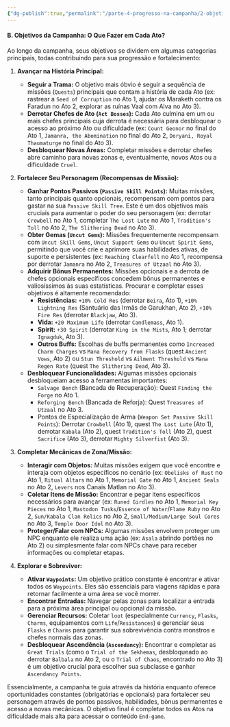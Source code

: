 ```yaml
---
{"dg-publish":true,"permalink":"/parte-4-progresso-na-campanha/2-objetivos/"}
---
```


#### B. Objetivos da Campanha: O Que Fazer em Cada Ato?

Ao longo da campanha, seus objetivos se dividem em algumas categorias principais, todas contribuindo para sua progressão e fortalecimento:

1.  **Avançar na História Principal:**
    *   **Seguir a Trama:** O objetivo mais óbvio é seguir a sequência de missões (`Quests`) principais que contam a história de cada Ato (ex: rastrear a `Seed of Corruption` no Ato 1, ajudar os Maraketh contra os Faradun no Ato 2, explorar as ruínas Vaal com Alva no Ato 3).
    *   **Derrotar Chefes de Ato (`Act Bosses`):** Cada Ato culmina em um ou mais chefes principais cuja derrota é necessária para desbloquear o acesso ao próximo Ato ou dificuldade (ex: `Count Geonor` no final do Ato 1, `Jamanra, the Abomination` no final do Ato 2, `Doryani, Royal Thaumaturge` no final do Ato 3).
    *   **Desbloquear Novas Áreas:** Completar missões e derrotar chefes abre caminho para novas zonas e, eventualmente, novos Atos ou a dificuldade `Cruel`.

2.  **Fortalecer Seu Personagem (Recompensas de Missão):**
    *   **Ganhar Pontos Passivos (`Passive Skill Points`):** Muitas missões, tanto principais quanto opcionais, recompensam com pontos para gastar na sua `Passive Skill Tree`. Este é um dos objetivos mais cruciais para aumentar o poder do seu personagem (ex: derrotar `Crowbell` no Ato 1, completar `The Lost Lute` no Ato 1, `Tradition's Toll` no Ato 2, `The Slithering Dead` no Ato 3).
    *   **Obter Gemas (`Uncut Gems`):** Missões frequentemente recompensam com `Uncut Skill Gems`, `Uncut Support Gems` ou `Uncut Spirit Gems`, permitindo que você crie e aprimore suas habilidades ativas, de suporte e persistentes (ex: `Reaching Clearfell` no Ato 1, recompensa por derrotar `Jamanra` no Ato 2, `Treasures of Utzaal` no Ato 3).
    *   **Adquirir Bônus Permanentes:** Missões opcionais e a derrota de chefes opcionais específicos concedem bônus permanentes e valiosíssimos às suas estatísticas. Procurar e completar esses objetivos é altamente recomendado:
        *   **Resistências:** `+10% Cold Res` (derrotar `Beira`, Ato 1), `+10% Lightning Res` (Santuário das Irmãs de Garukhan, Ato 2), `+10% Fire Res` (derrotar `Blackjaw`, Ato 3).
        *   **Vida:** `+20 Maximum Life` (derrotar `Candlemass`, Ato 1).
        *   **Spirit:** `+30 Spirit` (derrotar `King in the Mists`, Ato 1; derrotar `Ignagduk`, Ato 3).
        *   **Outros Buffs:** Escolhas de buffs permanentes como `Increased Charm Charges` vs `Mana Recovery from Flasks` (quest `Ancient Vows`, Ato 2) ou `Stun Threshold` vs `Ailment Threshold` vs `Mana Regen Rate` (quest `The Slithering Dead`, Ato 3).
    *   **Desbloquear Funcionalidades:** Algumas missões opcionais desbloqueiam acesso a ferramentas importantes:
        *   `Salvage Bench` (Bancada de Recuperação): Quest `Finding the Forge` no Ato 1.
        *   `Reforging Bench` (Bancada de Reforja): Quest `Treasures of Utzaal` no Ato 3.
        *   Pontos de Especialização de Arma (`Weapon Set Passive Skill Points`): Derrotar `Crowbell` (Ato 1), quest `The Lost Lute` (Ato 1), derrotar `Kabala` (Ato 2), quest `Tradition's Toll` (Ato 2), quest `Sacrifice` (Ato 3), derrotar `Mighty Silverfist` (Ato 3).

3.  **Completar Mecânicas de Zona/Missão:**
    *   **Interagir com Objetos:** Muitas missões exigem que você encontre e interaja com objetos específicos no cenário (ex: `Obelisks of Rust` no Ato 1, `Ritual Altars` no Ato 1, `Memorial Gate` no Ato 1, `Ancient Seals` no Ato 2, `Levers` nos Canais Matlan no Ato 3).
    *   **Coletar Itens de Missão:** Encontrar e pegar itens específicos necessários para avançar (ex: `Runed Girdles` no Ato 1, `Memorial Key Pieces` no Ato 1, `Mastodon Tusks`/`Essence of Water`/`Flame Ruby` no Ato 2, `Sun/Kabala Clan Relics` no Ato 2, `Small/Medium/Large Soul Cores` no Ato 3, `Temple Door Idol` no Ato 3).
    *   **Proteger/Falar com NPCs:** Algumas missões envolvem proteger um NPC enquanto ele realiza uma ação (ex: `Asala` abrindo portões no Ato 2) ou simplesmente falar com NPCs chave para receber informações ou completar etapas.

4.  **Explorar e Sobreviver:**
    *   **Ativar `Waypoints`:** Um objetivo prático constante é encontrar e ativar todos os `Waypoints`. Eles são essenciais para viagens rápidas e para retornar facilmente a uma área se você morrer.
    *   **Encontrar Entradas:** Navegar pelas zonas para localizar a entrada para a próxima área principal ou opcional da missão.
    *   **Gerenciar Recursos:** Coletar `loot` (especialmente `Currency`, `Flasks`, `Charms`, equipamentos com `Life`/`Resistances`) e gerenciar seus `Flasks` e `Charms` para garantir sua sobrevivência contra monstros e chefes normais das zonas.
    *   **Desbloquear Ascendência (`Ascendancy`):** Encontrar e completar as `Great Trials` (como o `Trial of the Sekhemas`, desbloqueado ao derrotar `Balbala` no Ato 2, ou o `Trial of Chaos`, encontrado no Ato 3) é um objetivo crucial para escolher sua subclasse e ganhar `Ascendancy Points`.

Essencialmente, a campanha te guia através da história enquanto oferece oportunidades constantes (obrigatórias e opcionais) para fortalecer seu personagem através de pontos passivos, habilidades, bônus permanentes e acesso a novas mecânicas. O objetivo final é completar todos os Atos na dificuldade mais alta para acessar o conteúdo `End-game`.